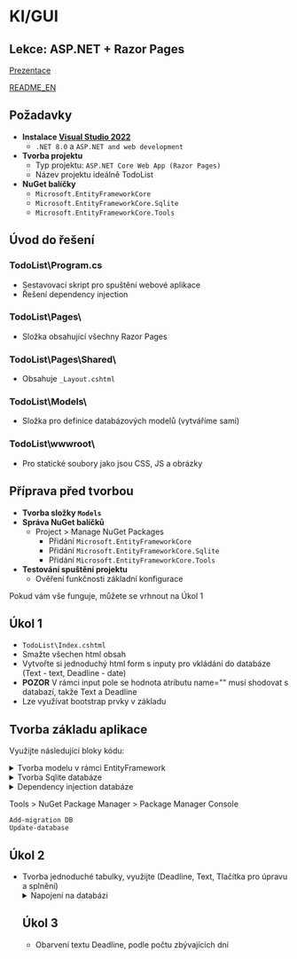 # KI/GUI
## Lekce: ASP.NET + Razor Pages

[Prezentace](https://tinyurl.com/KI-GUI-PRE)

[README_EN](https://github.com/radeksmejky9/GUI/edit/main/README_EN.md)

## Požadavky
- **Instalace [Visual Studio 2022](https://visualstudio.microsoft.com/thank-you-downloading-visual-studio/?sku=Community&channel=Release&version=VS2022&source=VSLandingPage&cid=2030&passive=false)**
  - `.NET 8.0` a `ASP.NET and web development`
- **Tvorba projektu**
  - Typ projektu: `ASP.NET Core Web App (Razor Pages)`
  - Název projektu ideálně TodoList
- **NuGet balíčky**
  - `Microsoft.EntityFrameworkCore`
  - `Microsoft.EntityFrameworkCore.Sqlite`
  - `Microsoft.EntityFrameworkCore.Tools`

## Úvod do řešení
### TodoList\Program.cs
- Sestavovací skript pro spuštění webové aplikace
- Řešení dependency injection

### TodoList\Pages\
- Složka obsahující všechny Razor Pages

### TodoList\Pages\Shared\
- Obsahuje `_Layout.cshtml`

### TodoList\Models\
- Složka pro definice databázových modelů (vytváříme sami)

### TodoList\wwwroot\
- Pro statické soubory jako jsou CSS, JS a obrázky
  
## Příprava před tvorbou
- **Tvorba složky `Models`**
- **Správa NuGet balíčků**
  - Project > Manage NuGet Packages
    - Přidání `Microsoft.EntityFrameworkCore`
    - Přidání `Microsoft.EntityFrameworkCore.Sqlite`
    - Přidání `Microsoft.EntityFrameworkCore.Tools`
- **Testování spuštění projektu**
  - Ověření funkčnosti základní konfigurace

Pokud vám vše funguje, můžete se vrhnout na Úkol 1

## Úkol 1
- `TodoList\Index.cshtml`
- Smažte všechen html obsah
- Vytvořte si jednoduchý html form s inputy pro vkládání do databáze (Text - text, Deadline - date)
- **POZOR** V rámci input pole se hodnota atributu name="" musí shodovat s databazí, takže Text a Deadline
- Lze využívat bootstrap prvky v základu

## Tvorba základu aplikace
Využijte následující bloky kódu:

<details>
<summary>Tvorba modelu v rámci EntityFramework</summary>
  

```csharp
//TodoList\Models\TaskItemModel.cs
using System.ComponentModel;
using System.ComponentModel.DataAnnotations;

namespace TodoList.Models
{
    public class TaskItemModel
    {
        [Key]
        public int Id { get; set; }
        [DisplayName("Task Text")]
        [Required]
        public string Text { get; set; }
        [Required]
        public DateTime Deadline { get; set; } = DateTime.Now;
        [Required]
        [DefaultValue(0)]
        public byte Finished { get; set; }
    }
}

```
</details>
<details>

<summary>Tvorba Sqlite databáze</summary>


```csharp
//TodoList\Models\TaskContext.cs
using Microsoft.EntityFrameworkCore;
using System.Collections.Generic;
using TodoList.Models;

public class TaskContext : DbContext
{
    public DbSet<TaskItemModel> TaskItems { set; get; }

    protected override void OnConfiguring(DbContextOptionsBuilder optionsBuilder)
    => optionsBuilder.UseSqlite(@"Data Source=..\Demo.db");

}
```

</details>

<details>

<summary>Dependency injection databáze</summary>


```csharp
//TodoList\Program.cs
builder.Services.AddDbContext<TaskContext>();
```

</details>

Tools > NuGet Package Manager > Package Manager Console
```
Add-migration DB
Update-database
```


## Úkol 2
- Tvorba jednoduché tabulky, využijte <table class="table"> (Deadline, Text, Tlačítka pro úpravu a splnění)

<details>
<summary>Napojení na databázi</summary>
  
```csharp
//TodoList\Models\IndexModel.cshtml.cs
public bool DisplayAddTask { get; private set; } = false;
public List<_TaskPartialModel> taskItems = new List<_TaskPartialModel>();
[BindProperty]
public TaskItemModel NewTaskItem { get; set; }
private readonly TaskContext _taskContext;

public IActionResult OnPostAddElement()
 {
     _taskContext.TaskItems.Add(NewTaskItem);
     _taskContext.SaveChanges();
     return RedirectToPage();
 }

 public IndexModel(TaskContext taskContext)
 {
     _taskContext = taskContext;
     var items = _taskContext.TaskItems.ToList();
     taskItems.AddRange(items);
 }
```
</details>

## Úkol 3
- Obarvení textu Deadline, podle počtu zbývajících dní


